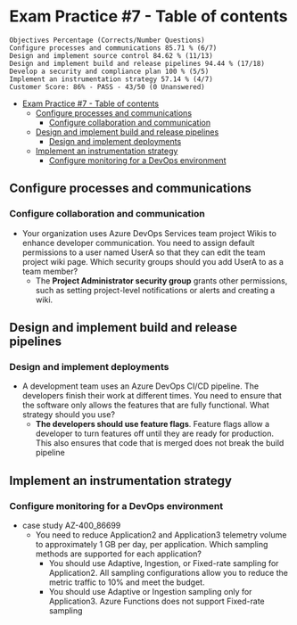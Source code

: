 # Exam Practice #7 - Table of contents

    Objectives Percentage (Corrects/Number Questions)
    Configure processes and communications 85.71 % (6/7)
    Design and implement source control 84.62 % (11/13)
    Design and implement build and release pipelines 94.44 % (17/18)
    Develop a security and compliance plan 100 % (5/5)
    Implement an instrumentation strategy 57.14 % (4/7)
    Customer Score: 86% - PASS - 43/50 (0 Unanswered)

- [Exam Practice #7 - Table of contents](#exam-practice-7---table-of-contents)
  - [Configure processes and communications](#configure-processes-and-communications)
    - [Configure collaboration and communication](#configure-collaboration-and-communication)
  - [Design and implement build and release pipelines](#design-and-implement-build-and-release-pipelines)
    - [Design and implement deployments](#design-and-implement-deployments)
  - [Implement an instrumentation strategy](#implement-an-instrumentation-strategy)
    - [Configure monitoring for a DevOps environment](#configure-monitoring-for-a-devops-environment)

## Configure processes and communications

### Configure collaboration and communication

- Your organization uses Azure DevOps Services team project Wikis to enhance developer communication. You need to assign default permissions to a user named UserA so that they can edit the team project wiki page. Which security groups should you add UserA to as a team member?
  - The **Project Administrator security group** grants other permissions, such as setting project-level notifications or alerts and creating a wiki.

## Design and implement build and release pipelines

### Design and implement deployments

- A development team uses an Azure DevOps CI/CD pipeline. The developers finish their work at different times. You need to ensure that the software only allows the features that are fully functional. What strategy should you use?
  - **The developers should use feature flags**. Feature flags allow a developer to turn features off until they are ready for production. This also ensures that code that is merged does not break the build pipeline

## Implement an instrumentation strategy

### Configure monitoring for a DevOps environment

- case study AZ-400_86699
  - You need to reduce Application2 and Application3 telemetry volume to approximately 1 GB per day, per application. Which sampling methods are supported for each application?
    - You should use Adaptive, Ingestion, or Fixed-rate sampling for Application2. All sampling configurations allow you to reduce the metric traffic to 10% and meet the budget.
    - You should use Adaptive or Ingestion sampling only for Application3. Azure Functions does not support Fixed-rate sampling
